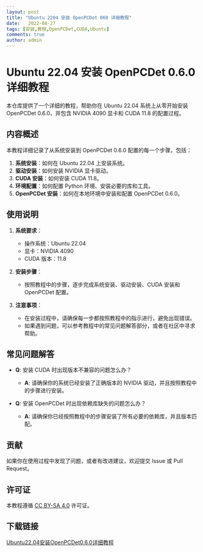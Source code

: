 ```yaml
---
layout: post
title: "Ubuntu 2204 安装 OpenPCDet 060 详细教程"
date:   2022-08-27
tags: [安装,教程,OpenPCDet,CUDA,Ubuntu]
comments: true
author: admin
---
```

# Ubuntu 22.04 安装 OpenPCDet 0.6.0 详细教程

本仓库提供了一个详细的教程，帮助你在 Ubuntu 22.04 系统上从零开始安装 OpenPCDet 0.6.0，并包含 NVIDIA 4090 显卡和 CUDA 11.8 的配置过程。

## 内容概述

本教程详细记录了从系统安装到 OpenPCDet 0.6.0 配置的每一个步骤，包括：

1. **系统安装**：如何在 Ubuntu 22.04 上安装系统。
2. **驱动安装**：如何安装 NVIDIA 显卡驱动。
3. **CUDA 安装**：如何安装 CUDA 11.8。
4. **环境配置**：如何配置 Python 环境、安装必要的库和工具。
5. **OpenPCDet 安装**：如何在本地环境中安装和配置 OpenPCDet 0.6.0。

## 使用说明

1. **系统要求**：
   - 操作系统：Ubuntu 22.04
   - 显卡：NVIDIA 4090
   - CUDA 版本：11.8

2. **安装步骤**：
   - 按照教程中的步骤，逐步完成系统安装、驱动安装、CUDA 安装和 OpenPCDet 配置。

3. **注意事项**：
   - 在安装过程中，请确保每一步都按照教程中的指示进行，避免出现错误。
   - 如果遇到问题，可以参考教程中的常见问题解答部分，或者在社区中寻求帮助。

## 常见问题解答

- **Q**: 安装 CUDA 时出现版本不兼容的问题怎么办？
  - **A**: 请确保你的系统已经安装了正确版本的 NVIDIA 驱动，并且按照教程中的步骤进行安装。

- **Q**: 安装 OpenPCDet 时出现依赖库缺失的问题怎么办？
  - **A**: 请确保你已经按照教程中的步骤安装了所有必要的依赖库，并且版本匹配。

## 贡献

如果你在使用过程中发现了问题，或者有改进建议，欢迎提交 Issue 或 Pull Request。

## 许可证

本教程遵循 [CC BY-SA 4.0](https://creativecommons.org/licenses/by-sa/4.0/) 许可证。

## 下载链接

[Ubuntu22.04安装OpenPCDet0.6.0详细教程](https://pan.quark.cn/s/55acf732e653)